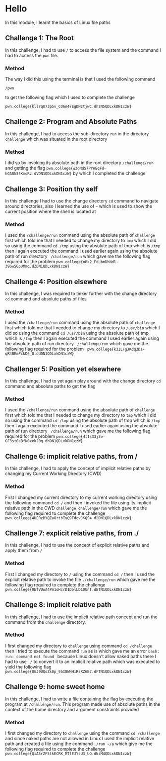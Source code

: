 # Hello
In this module, I learnt the basics of Linux file paths
## Challenge 1: The Root
In this challenge, I had to use ```/``` to access the file system and the command I had to access the ```pwn``` file.
### Method
The way I did this using the terminal is that I used the following command
```
/pwn
```
to get the following flag which I used to complete the challenge
```
pwn.college{kllrqU73p5v_CO6n47EgDNztjwC.dhzN5QDLxkDN1czW}
```
## Challenge 2: Program and Absolute Paths
In this challenge, I had to access the sub-directory ```run``` in the directory ```challenge``` which was situated in the root directory
### Method
I did so by invoking its absolute path in the root directory
```/challenge/run```
and getting the flag
```pwn.college{w3dNdS7PYAEqFd-hQA8k55KmqRz.dVDN1QDLxkDN1czW}```
by which I completed the challenge
## Challenge 3: Position thy self
In this challenge I had to use the  change directory ```cd``` command to navigate around directories, also I learned the use of ```~``` 
which is used to show the current position where the shell is located at
### Method
I used the ```/challenge/run``` command using the absolute path of ```challenge``` first which told me that I needed to change my directory to ```tmp```
which I did so using the command ```cd /tmp``` using the absolute path of tmp which is ```/tmp```
then I again executed the command I used earlier again using the absolute path of run directory
``` /challenge/run```
which gave me the following flag required for the problem
```pwn.college{oRk2_FdLbmDhNdl-39GwSGpUMmq.dZDN1QDLxkDN1czW}```
## Challenge 4: Position elsewhere
In this challenge, I was required to tinker further with the change directory ```cd``` command and absolute paths of files
### Method
I used the ```/challenge/run``` command using the absolute path of ```challenge``` first which told me that I needed to change my directory to ```/usr/bin```
which I did so using the command ```cd /usr/bin``` using the absolute path of tmp which is ```/tmp```
then I again executed the command I used earlier again using the absolute path of run directory
``` /challenge/run```
which gave me the following flag required for the problem
``` pwn.college{k3ILFgJKdq3Da-qR4BEmPckD6_O.ddDN1QDLxkDN1czW}```
## Challenger 5: Position yet elsewhere
In this challenge, I had to yet again play around with the change directory ```cd``` command and absolute paths to get the flag
### Method
I used the ```/challenge/run``` command using the absolute path of ```challenge``` first which told me that I needed to change my directory to ```tmp```
which I did so using the command ```cd /tmp``` using the absolute path of tmp which is ```/tmp```
then I again executed the command I used earlier again using the absolute path of run directory
``` /challenge/run```
which gave me the following flag required for the problem
```pwn.college{4t1s33j3e-GF3st0aBfN0xekJ0q.dhDN1QDLxkDN1czW}```
## Challenge 6: implicit relative paths, from /
In this challenge, I had to apply the concept of implicit relative paths by changing my Current Working Directory (CWD)
### Method
First I changed my current directory to my current working directory using the following command
```cd /```
and then I invoked the file using its implicit relative path in the CWD
```challenge challenge/run```
which gave me the following flag required to complete the challenge
```pwn.college{4UERzBYQZa8rtbTyQ9FdcvJKQS4.dlDN1QDLxkDN1czW}```
## Challenge 7: explicit relative paths, from ./
In this challenge, I had to use  the concept of explicit relative paths and apply them from ```/```
### Method
First I changed my directory to ```/``` using the command 
```cd /```
then I used the explicit relative path to invoke the file 
```./challenge/run```
which gave me the following flag required to complete the challenge
```pwn.college{0EfVUwA4Pm1oHcrD1DolLD10Unf.dBTN1QDLxkDN1czW}```
## Challenge 8: implicit relative path
In this challenge, I had to use the implicit relative path concept and run the command from the ```challenge``` directory.
### Method 
I first changed my directory to ```challenge```
using command ```cd /challenge```
then I tried to execute the command ```run``` as is which gave me an error
```bash: run: command not found ```
because Linux doesn't allow naked paths 
there I had to use ```./``` to convert it to an implicit relative path which was executed to yield the following flag
```pwn.college{UGJ9UQoZs0p_9bI8WNHiRsXZ6B7.dFTN1QDLxkDN1czW}```
## Challenge 9: home sweet home
In this challenge, I had to write a file containing the flag by executing the program at ```/challenge/run```.
This program made use of absolute paths in the context of the home directory and argument constraints provided
### Method
I first changed my directory to ```challenge```
using the command ```cd /challenge```
and since naked paths are not allowed in Linux I used the implicit relative path and created a file using the command
```./run ~/a```
which give me the following flag required to complete the challenge
```pwn.college{QiA5rZF5tkECRK_MTlEJYsU3_UQ.dNzM4QDLxkDN1czW}```




